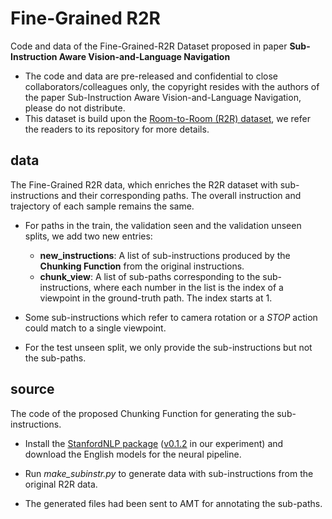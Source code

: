 # Fine-Grained R2R
Code and data of the Fine-Grained-R2R Dataset proposed in paper **Sub-Instruction Aware Vision-and-Language Navigation**

* The code and data are pre-released and confidential to close collaborators/colleagues only, the copyright resides with the authors of the paper Sub-Instruction Aware Vision-and-Language Navigation, please do not distribute.
* This dataset is build upon the [Room-to-Room (R2R) dataset](https://github.com/peteanderson80/Matterport3DSimulator/tree/master/tasks/R2R), we refer the readers to its repository for more details.

## data
The Fine-Grained R2R data, which enriches the R2R dataset with sub-instructions and their corresponding paths. The overall instruction and trajectory of each sample remains the same.

* For paths in the train, the validation seen and the validation unseen splits, we add two new entries:
  * **new_instructions**: A list of sub-instructions produced by the **Chunking Function** from the original instructions.
  * **chunk_view**: A list of sub-paths corresponding to the sub-instructions, where each number in the list is the index of a viewpoint in the ground-truth path. The index starts at 1.
  
* Some sub-instructions which refer to camera rotation or a *STOP* action could match to a single viewpoint.

* For the test unseen split, we only provide the sub-instructions but not the sub-paths.

## source
The code of the proposed Chunking Function for generating the sub-instructions.

* Install the [StanfordNLP package](https://github.com/stanfordnlp/stanza/) ([v0.1.2](https://pypi.org/project/stanfordnlp/0.1.2/) in our experiment) and download the English models for the neural pipeline.

* Run *make_subinstr.py* to generate data with sub-instructions from the original R2R data.

* The generated files had been sent to AMT for annotating the sub-paths.



